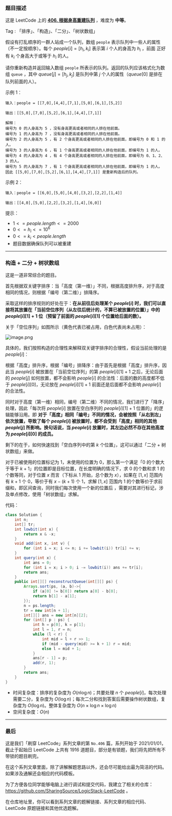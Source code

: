 ### 题目描述

这是 LeetCode 上的 **[406. 根据身高重建队列](https://leetcode.cn/problems/queue-reconstruction-by-height/solution/by-ac_oier-fda2/)** ，难度为 **中等**。

Tag : 「排序」、「构造」、「二分」、「树状数组」



假设有打乱顺序的一群人站成一个队列，数组 `people` 表示队列中一些人的属性（不一定按顺序）。每个 $people[i] = [h_i, k_i]$ 表示第 $i$ 个人的身高为 $h_i$ ，前面 正好 有 $k_i$ 个身高大于或等于 $h_i$ 的人。

请你重新构造并返回输入数组 `people` 所表示的队列。返回的队列应该格式化为数组 `queue` ，其中 $queue[j] = [h_j, k_j]$ 是队列中第 $j$ 个人的属性（$queue[0]$ 是排在队列前面的人）。

示例 1：
```
输入：people = [[7,0],[4,4],[7,1],[5,0],[6,1],[5,2]]

输出：[[5,0],[7,0],[5,2],[6,1],[4,4],[7,1]]

解释：
编号为 0 的人身高为 5 ，没有身高更高或者相同的人排在他前面。
编号为 1 的人身高为 7 ，没有身高更高或者相同的人排在他前面。
编号为 2 的人身高为 5 ，有 2 个身高更高或者相同的人排在他前面，即编号为 0 和 1 的人。
编号为 3 的人身高为 6 ，有 1 个身高更高或者相同的人排在他前面，即编号为 1 的人。
编号为 4 的人身高为 4 ，有 4 个身高更高或者相同的人排在他前面，即编号为 0、1、2、3 的人。
编号为 5 的人身高为 7 ，有 1 个身高更高或者相同的人排在他前面，即编号为 1 的人。
因此 [[5,0],[7,0],[5,2],[6,1],[4,4],[7,1]] 是重新构造后的队列。
```
示例 2：
```
输入：people = [[6,0],[5,0],[4,0],[3,2],[2,2],[1,4]]

输出：[[4,0],[5,0],[2,2],[3,2],[1,4],[6,0]]
```

提示：
* $1 <= people.length <= 2000$
* $0 <= h_i <= 10^6$
* $0 <= k_i < people.length$
* 题目数据确保队列可以被重建

---

### 构造 + 二分 + 树状数组

这是一道非常综合的题目。

首先根据双关键字排序：当「高度（第一维）」不同，根据高度排升序，对于高度相同的情况，则根据「编号（第二维）」排降序。

采取这样的排序规则的好处在于：**在从前往后处理某个 $people[i]$ 时，我们可以直接将其放置在「当前空位序列（从左往后统计的，不算已被放置的位置）」中的 $people[i][1] + 1$ 位（预留了前面的 $people[i][1]$ 个位置给后面的数）。**

关于「空位序列」如图所示（黄色代表已被占用，白色代表尚未占用）：

![image.png](https://pic.leetcode-cn.com/1652506774-WisEUD-image.png)

具体的，我们按照构造的合理性来解释双关键字排序的合理性，假设当前处理的是 $people[i]$：

根据「高度」排升序，根据「编号」排降序：由于首先是根据「高度」排升序，因此当 $people[i]$ 被放置在「当前空位序列」的第 $people[i][1] + 1$ 之后，无论后面的 $people[j]$ 如何放置，都不会影响 $people[i]$ 的合法性：后面的数的高度都不低于 $people[i][0]$，无论放在 $people[i][1] + 1$ 前面还是后面都不会影响 $people[i]$ 的合法性。

同时对于高度（第一维）相同，编号（第二维）不同的情况，我们进行了「降序」处理，因此「每次将 $people[i]$ 放置在空白序列的 $people[i][1] + 1$ 位置的」的逻辑能够沿用。即 **对于「高度」相同「编号」不同的情况，会被按照「从右到左」依次放置，导致了每个 $people[i]$ 被放置时，都不会受到「高度」相同的其他 $people[j]$ 所影响。换句话说，当 $people[i]$ 放置时，其左边必然不存在其他高度为 $people[i][0]$ 的成员。**

剩下的在于，如何快速找到「空白序列中的第 $k$ 个位置」，这可以通过「二分 + 树状数组」来做。

对于已被使用的位置标记为 $1$，未使用的位置为 $0$，那么第一个满足「$0$ 的个数大于等于 $k + 1$」的位置即是目标位置，在长度明确的情况下，求 $0$ 的个数和求 $1$ 的个数等同，对于位置 $x$ 而言（下标从 $1$ 开始，总个数为 $x$），如果在 $[1, x]$ 范围内有 $k + 1$ 个 $0$，等价于有 $x - (k + 1)$ 个 $1$，求解 $[1, x]$ 范围内 $1$ 的个数等价于求前缀和，即区间查询，同时我们每次使用一个新的位置后 ，需要对其进行标记，涉及单点修改，使用「树状数组」求解。

代码：
```Java
class Solution {
    int n;
    int[] tr;
    int lowbit(int x) {
        return x & -x;
    }
    void add(int x, int v) {
        for (int i = x; i <= n; i += lowbit(i)) tr[i] += v;
    }
    int query(int x) {
        int ans = 0;
        for (int i = x; i > 0; i -= lowbit(i)) ans += tr[i];
        return ans;
    }
    public int[][] reconstructQueue(int[][] ps) {
        Arrays.sort(ps, (a, b)->{
            if (a[0] != b[0]) return a[0] - b[0];
            return b[1] - a[1];
        });
        n = ps.length;
        tr = new int[n + 1];
        int[][] ans = new int[n][2];
        for (int[] p : ps) {
            int h = p[0], k = p[1];
            int l = 1, r = n;
            while (l < r) {
                int mid = l + r >> 1;
                if (mid - query(mid) >= k + 1) r = mid;
                else l = mid + 1;
            }
            ans[r - 1] = p;
            add(r, 1);
        }
        return ans;
    }
}
```
* 时间复杂度：排序的复杂度为 $O(n\log{n})$；共要处理 $n$ 个 $people[i]$，每次处理需要二分，复杂度为 $O(\log{n})$；每次二分和找到答案后需要操作树状数组，复杂度为 $O(\log{n})$。整体复杂度为 $O(n \times \log{n} \times \log{n})$
* 空间复杂度：$O(n)$

---

### 最后

这是我们「刷穿 LeetCode」系列文章的第 `No.406` 篇，系列开始于 2021/01/01，截止于起始日 LeetCode 上共有 1916 道题目，部分是有锁题，我们将先把所有不带锁的题目刷完。

在这个系列文章里面，除了讲解解题思路以外，还会尽可能给出最为简洁的代码。如果涉及通解还会相应的代码模板。

为了方便各位同学能够电脑上进行调试和提交代码，我建立了相关的仓库：https://github.com/SharingSource/LogicStack-LeetCode 。

在仓库地址里，你可以看到系列文章的题解链接、系列文章的相应代码、LeetCode 原题链接和其他优选题解。


